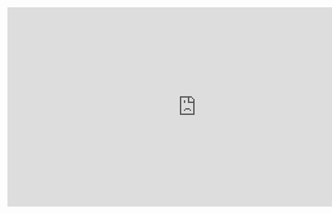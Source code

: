<iframe
	src="https://kritsananfffffs-readme-md1.static.hf.space"
	frameborder="0"
	width="850"
	height="450"
></iframe>

